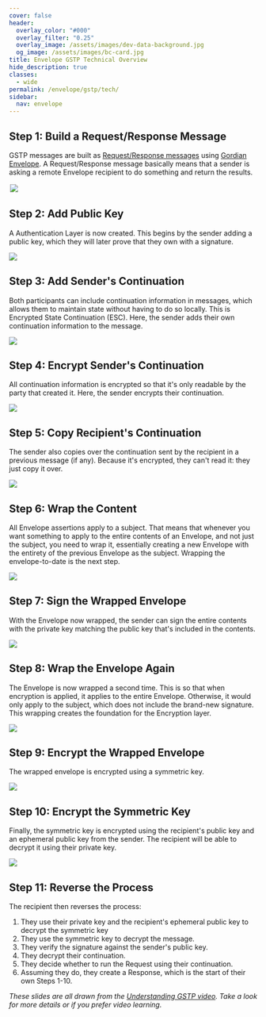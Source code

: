 ```yaml
---
cover: false
header:
  overlay_color: "#000"
  overlay_filter: "0.25"
  overlay_image: /assets/images/dev-data-background.jpg
  og_image: /assets/images/bc-card.jpg
title: Envelope GSTP Technical Overview
hide_description: true
classes:
  - wide
permalink: /envelope/gstp/tech/
sidebar:
  nav: envelope
---
```


## Step 1: Build a Request/Response Message

GSTP messages are built as [Request/Response messages](/envelope/request/) using [Gordian Envelope](/envelope/). A Request/Response message basically means that a sender is asking a remote Envelope recipient to do something and return the results. 

<img src="/assets/images/gstp-ex-1.jpeg" style="border: 2px solid white !important">

## Step 2: Add Public Key

A Authentication Layer is now created. This begins by the sender adding a public key, which they will later prove that they own with a signature.

![](/assets/images/gstp-ex-2.jpeg)

## Step 3: Add Sender's Continuation

Both participants can include continuation information in messages, which allows them to maintain state without having to do so locally. This is Encrypted State Continuation (ESC). Here, the sender adds their own continuation information to the message.

![](/assets/images/gstp-ex-3.jpeg)

## Step 4: Encrypt Sender's Continuation

All continuation information is encrypted so that it's only readable by the party that created it. Here, the sender encrypts their continuation.

![](/assets/images/gstp-ex-4.jpeg)

## Step 5: Copy Recipient's Continuation

The sender also copies over the continuation sent by the recipient in a previous message (if any). Because it's encrypted, they can't read it: they just copy it over.

![](/assets/images/gstp-ex-5.jpeg)

## Step 6: Wrap the Content

All Envelope assertions apply to a subject. That means that whenever you want something to apply to the entire contents of an Envelope, and not just the subject, you need to wrap it, essentially creating a new Envelope with the entirety of the previous Envelope as the subject. Wrapping the envelope-to-date is the next step.

![](/assets/images/gstp-ex-6.jpeg)

## Step 7: Sign the Wrapped Envelope

With the Envelope now wrapped, the sender can sign the entire contents with the private key matching the public key that's included in the contents.

![](/assets/images/gstp-ex-7.jpeg)

## Step 8: Wrap the Envelope Again

The Envelope is now wrapped a second time. This is so that when encryption is applied, it applies to the entire Envelope. Otherwise, it would only apply to the subject, which does not include the brand-new signature. This wrapping creates the foundation for the Encryption layer.

![](/assets/images/gstp-ex-8.jpeg)

## Step 9: Encrypt the Wrapped Envelope

The wrapped envelope is encrypted using a symmetric key.

![](/assets/images/gstp-ex-9.jpeg)

## Step 10: Encrypt the Symmetric Key

Finally, the symmetric key is encrypted using the recipient's public key and an ephemeral public key from the sender. The recipient will be able to decrypt it using their private key.

![](/assets/images/gstp-ex-10.jpeg)

## Step 11: Reverse the Process

The recipient then reverses the process:

1. They use their private key and the recipient's ephemeral public key to decrypt the symmetric key
2. They use the symmetric key to decrypt the message.
3. They verify the signature against the sender's public key.
4. They decrypt their continuation.
5. They decide whether to run the Request using their continuation.
6. Assuming they do, they create a Response, which is the start of their own Steps 1-10.

_These slides are all drawn from the [Understanding GSTP video](https://www.youtube.com/watch?v=QnH14LkJOnI). Take a look for more details or if you prefer video learning._
